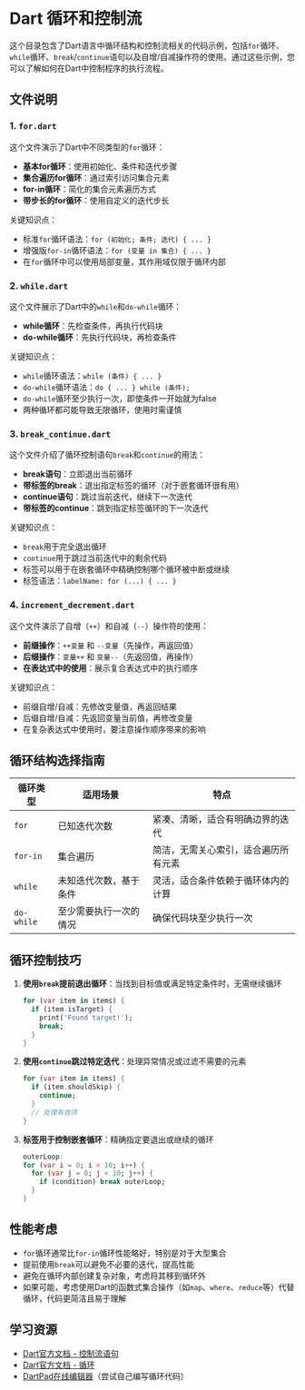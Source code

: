 # Dart 循环和控制流

这个目录包含了Dart语言中循环结构和控制流相关的代码示例，包括`for`循环、`while`循环、`break`/`continue`语句以及自增/自减操作符的使用。通过这些示例，您可以了解如何在Dart中控制程序的执行流程。

## 文件说明

### 1. `for.dart`

这个文件演示了Dart中不同类型的`for`循环：

- **基本for循环**：使用初始化、条件和迭代步骤
- **集合遍历for循环**：通过索引访问集合元素
- **for-in循环**：简化的集合元素遍历方式
- **带步长的for循环**：使用自定义的迭代步长

关键知识点：

- 标准`for`循环语法：`for (初始化; 条件; 迭代) { ... }`
- 增强版`for-in`循环语法：`for (变量 in 集合) { ... }`
- 在`for`循环中可以使用局部变量，其作用域仅限于循环内部

### 2. `while.dart`

这个文件展示了Dart中的`while`和`do-while`循环：

- **while循环**：先检查条件，再执行代码块
- **do-while循环**：先执行代码块，再检查条件

关键知识点：

- `while`循环语法：`while (条件) { ... }`
- `do-while`循环语法：`do { ... } while (条件);`
- `do-while`循环至少执行一次，即使条件一开始就为false
- 两种循环都可能导致无限循环，使用时需谨慎

### 3. `break_continue.dart`

这个文件介绍了循环控制语句`break`和`continue`的用法：

- **break语句**：立即退出当前循环
- **带标签的break**：退出指定标签的循环（对于嵌套循环很有用）
- **continue语句**：跳过当前迭代，继续下一次迭代
- **带标签的continue**：跳到指定标签循环的下一次迭代

关键知识点：

- `break`用于完全退出循环
- `continue`用于跳过当前迭代中的剩余代码
- 标签可以用于在嵌套循环中精确控制哪个循环被中断或继续
- 标签语法：`labelName: for (...) { ... }`

### 4. `increment_decrement.dart`

这个文件演示了自增（`++`）和自减（`--`）操作符的使用：

- **前缀操作**：`++变量` 和 `--变量`（先操作，再返回值）
- **后缀操作**：`变量++` 和 `变量--`（先返回值，再操作）
- **在表达式中的使用**：展示复合表达式中的执行顺序

关键知识点：

- 前缀自增/自减：先修改变量值，再返回结果
- 后缀自增/自减：先返回变量当前值，再修改变量
- 在复杂表达式中使用时，要注意操作顺序带来的影响

## 循环结构选择指南

| 循环类型 | 适用场景 | 特点 |
|---------|---------|------|
| `for` | 已知迭代次数 | 紧凑、清晰，适合有明确边界的迭代 |
| `for-in` | 集合遍历 | 简洁，无需关心索引，适合遍历所有元素 |
| `while` | 未知迭代次数，基于条件 | 灵活，适合条件依赖于循环体内的计算 |
| `do-while` | 至少需要执行一次的情况 | 确保代码块至少执行一次 |

## 循环控制技巧

1. **使用`break`提前退出循环**：当找到目标值或满足特定条件时，无需继续循环

   ```dart
   for (var item in items) {
     if (item.isTarget) {
       print('Found target!');
       break;
     }
   }
   ```

2. **使用`continue`跳过特定迭代**：处理异常情况或过滤不需要的元素

   ```dart
   for (var item in items) {
     if (item.shouldSkip) {
       continue;
     }
     // 处理有效项
   }
   ```

3. **标签用于控制嵌套循环**：精确指定要退出或继续的循环

   ```dart
   outerLoop:
   for (var i = 0; i < 10; i++) {
     for (var j = 0; j < 10; j++) {
       if (condition) break outerLoop;
     }
   }
   ```

## 性能考虑

- `for`循环通常比`for-in`循环性能略好，特别是对于大型集合
- 提前使用`break`可以避免不必要的迭代，提高性能
- 避免在循环内部创建复杂对象，考虑将其移到循环外
- 如果可能，考虑使用Dart的函数式集合操作（如`map`、`where`、`reduce`等）代替循环，代码更简洁且易于理解

## 学习资源

- [Dart官方文档 - 控制流语句](https://dart.dev/language/branches)
- [Dart官方文档 - 循环](https://dart.dev/language/loops)
- [DartPad在线编辑器](https://dartpad.dev/)（尝试自己编写循环代码）
